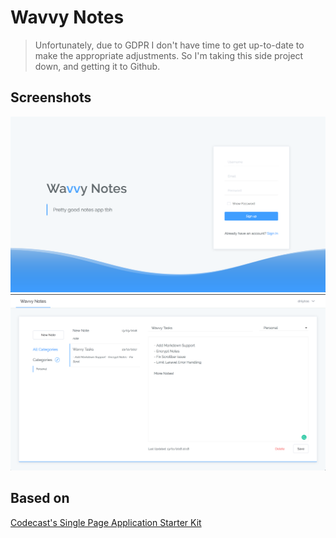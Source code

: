 # Wavvy Notes

> Unfortunately, due to GDPR I don't have time to get up-to-date to make the appropriate adjustments. So I'm taking this side project down, and getting it to Github.

## Screenshots

![preview](screens/abc.png)
![preview](screens/dfg.png)

## Based on
[Codecast's Single Page Application Starter Kit](https://github.com/codecasts/spa-starter-kit)